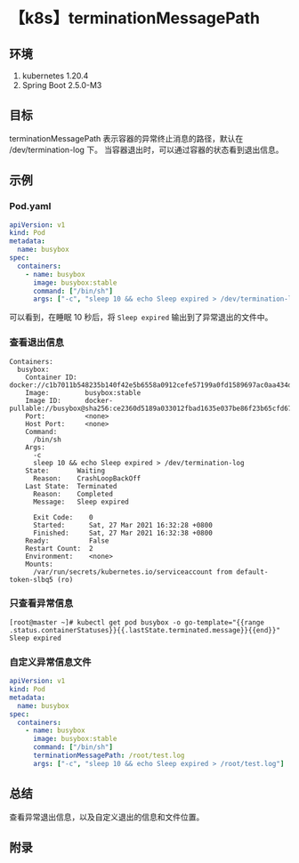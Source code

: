 # 【k8s】terminationMessagePath

## 环境

1. kubernetes 1.20.4
2. Spring Boot 2.5.0-M3

## 目标

terminationMessagePath 表示容器的异常终止消息的路径，默认在 /dev/termination-log 下。
当容器退出时，可以通过容器的状态看到退出信息。

## 示例

### Pod.yaml

```yaml
apiVersion: v1
kind: Pod
metadata:
  name: busybox
spec:
  containers:
    - name: busybox
      image: busybox:stable
      command: ["/bin/sh"]
      args: ["-c", "sleep 10 && echo Sleep expired > /dev/termination-log"]
```

可以看到，在睡眠 10 秒后，将 `Sleep expired` 输出到了异常退出的文件中。

### 查看退出信息

```
Containers:
  busybox:
    Container ID:  docker://c1b7011b548235b140f42e5b6558a0912cefe57199a0fd1589697ac0aa434d85
    Image:         busybox:stable
    Image ID:      docker-pullable://busybox@sha256:ce2360d5189a033012fbad1635e037be86f23b65cfd676b436d0931af390a2ac
    Port:          <none>
    Host Port:     <none>
    Command:
      /bin/sh
    Args:
      -c
      sleep 10 && echo Sleep expired > /dev/termination-log
    State:       Waiting
      Reason:    CrashLoopBackOff
    Last State:  Terminated
      Reason:    Completed
      Message:   Sleep expired

      Exit Code:    0
      Started:      Sat, 27 Mar 2021 16:32:28 +0800
      Finished:     Sat, 27 Mar 2021 16:32:38 +0800
    Ready:          False
    Restart Count:  2
    Environment:    <none>
    Mounts:
      /var/run/secrets/kubernetes.io/serviceaccount from default-token-slbq5 (ro)
```

### 只查看异常信息

```
[root@master ~]# kubectl get pod busybox -o go-template="{{range .status.containerStatuses}}{{.lastState.terminated.message}}{{end}}"
Sleep expired
```

### 自定义异常信息文件

```yaml
apiVersion: v1
kind: Pod
metadata:
  name: busybox
spec:
  containers:
    - name: busybox
      image: busybox:stable
      command: ["/bin/sh"]
      terminationMessagePath: /root/test.log
      args: ["-c", "sleep 10 && echo Sleep expired > /root/test.log"]
```

## 总结

查看异常退出信息，以及自定义退出的信息和文件位置。

## 附录
